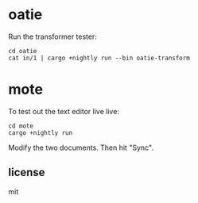 # oatie

Run the transformer tester:

```
cd oatie
cat in/1 | cargo +nightly run --bin oatie-transform
```

# mote

To test out the text editor live live:

```
cd mote
cargo +nightly run
```

Modify the two documents. Then hit "Sync".

## license

mit
